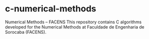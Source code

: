 # c-numerical-methods
Numerical Methods – FACENS  This repository contains C algorithms developed for the Numerical Methods  at Faculdade de Engenharia de Sorocaba (FACENS).
